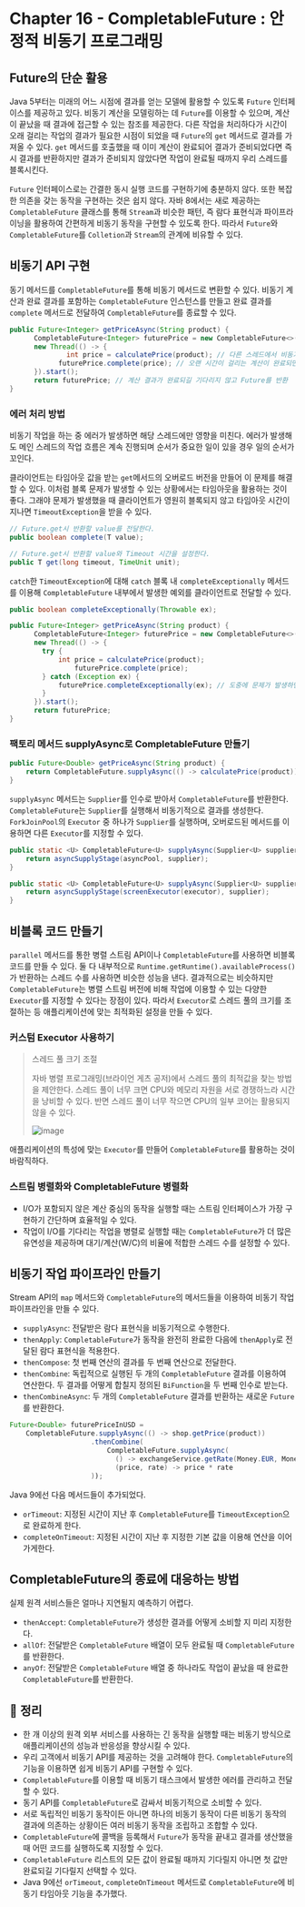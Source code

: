 # Chapter 16 - CompletableFuture : 안정적 비동기 프로그래밍
## Future의 단순 활용
Java 5부터는 미래의 어느 시점에 결과를 얻는 모델에 활용할 수 있도록 `Future` 인터페이스를 제공하고 있다. 비동기 계산을 모델링하는 데 `Future`를 이용할 수 있으며, 계산이 끝났을 때 결과에 접근할 수 있는 참조를 제공한다. 다른 작업을 처리하다가 시간이 오래 걸리는 작업의 결과가 필요한 시점이 되었을 때 `Future`의 `get` 메서드로 결과를 가져올 수 있다. `get` 메서드를 호출했을 때 이미 계산이 완료되어 결과가 준비되었다면 즉시 결과를 반환하지만 결과가 준비되지 않았다면 작업이 완료될 때까지 우리 스레드를 블록시킨다.

`Future` 인터페이스로는 간결한 동시 실행 코드를 구현하기에 충분하지 않다. 또한 복잡한 의존을 갖는 동작을 구현하는 것은 쉽지 않다. 자바 8에서는 새로 제공하는 `CompletableFuture` 클래스를 통해 `Stream`과 비슷한 패턴, 즉 람다 표현식과 파이프라이닝을 활용하여 간편하게 비동기 동작을 구현할 수 있도록 한다. 따라서 `Future`와 `CompletableFuture`를 `Colletion`과 `Stream`의 관계에 비유할 수 있다.

## 비동기 API 구현
동기 메서드를 `CompletableFuture`를 통해 비동기 메서드로 변환할 수 있다. 비동기 계산과 완료 결과를 포함하는 `CompletableFuture` 인스턴스를 만들고 완료 결과를 `complete` 메서드로 전달하여 `CompletableFuture`를 종료할 수 있다.

```java
public Future<Integer> getPriceAsync(String product) {
	  CompletableFuture<Integer> futurePrice = new CompletableFuture<>();
	  new Thread(() -> {
			  int price = calculatePrice(product); // 다른 스레드에서 비동기적으로 계산 수행
		  	futurePrice.complete(price); // 오랜 시간이 걸리는 계산이 완료되면 Future에 값 설정
	  }).start();
	  return futurePrice; // 계산 결과가 완료되길 기다리지 않고 Future를 반환
} 
```

### 에러 처리 방법
비동기 작업을 하는 중 에러가 발생하면 해당 스레드에만 영향을 미친다. 에러가 발생해도 메인 스레드의 작업 흐름은 계속 진행되며 순서가 중요한 일이 있을 경우 일의 순서가 꼬인다.

클라이언트는 타임아웃 값을 받는 `get`메서드의 오버로드 버전을 만들어 이 문제를 해결할 수 있다. 이처럼 블록 문제가 발생할 수 있는 상황에서는 타임아웃을 활용하는 것이 좋다. 그래야 문제가 발생했을 때 클라이언트가 영원히 블록되지 않고 타임아웃 시간이 지나면 `TimeoutException`을 받을 수 있다.

```java
// Future.get시 반환할 value를 전달한다.
public boolean complete(T value);

// Future.get시 반환할 value와 Timeout 시간을 설정한다.
public T get(long timeout, TimeUnit unit);
```

`catch`한 `TimeoutException`에 대해 `catch` 블록 내 `completeExceptionally` 메서드를 이용해 `CompletableFuture` 내부에서 발생한 예외를 클라이언트로 전달할 수 있다.

```java
public boolean completeExceptionally(Throwable ex);
```

```java
public Future<Integer> getPriceAsync(String product) {
	  CompletableFuture<Integer> futurePrice = new CompletableFuture<>();
	  new Thread(() -> {
        try {
            int price = calculatePrice(product);
		  	    futurePrice.complete(price);
        } catch (Exception ex) {
            futurePrice.completeExceptionally(ex); // 도중에 문제가 발생하면 발생한 에러를 포함시켜 Future를 종료
        }
	  }).start();
	  return futurePrice;
} 
```

### 팩토리 메서드 supplyAsync로 CompletableFuture 만들기
```java
public Future<Double> getPriceAsync(String product) {
    return CompletableFuture.supplyAsync(() -> calculatePrice(product));
}
```

`supplyAsync` 메서드는 `Supplier`를 인수로 받아서 `CompletableFuture`를 반환한다. `CompletableFuture`는 `Supplier`를 실행해서 비동기적으로 결과를 생성한다. `ForkJoinPool`의 `Executor` 중 하나가 `Supplier`를 실행하며, 오버로드된 메서드를 이용하면 다른 `Executor`를 지정할 수 있다.

```java
public static <U> CompletableFuture<U> supplyAsync(Supplier<U> supplier) {
    return asyncSupplyStage(asyncPool, supplier);
}

public static <U> CompletableFuture<U> supplyAsync(Supplier<U> supplier, Executor executor) {
    return asyncSupplyStage(screenExecutor(executor), supplier);
}
```

## 비블록 코드 만들기
`parallel` 메서드를 통한 병렬 스트림 API이나 `CompletableFuture`를 사용하면 비블록 코드를 만들 수 있다. 둘 다 내부적으로 `Runtime.getRuntime().availableProcess()` 가 반환하는 스레드 수를 사용하면 비슷한 성능을 낸다. 결과적으로는 비슷하지만 `CompletableFuture`는 병렬 스트림 버전에 비해 작업에 이용할 수 있는 다양한 `Executor`를 지정할 수 있다는 장점이 있다. 따라서 `Executor`로 스레드 풀의 크기를 조절하는 등 애플리케이션에 맞는 최적화된 설정을 만들 수 있다.

### 커스텀 Executor 사용하기
> 스레드 풀 크기 조절
> 
> 자바 병렬 프로그래밍(브라이언 게츠 공저)에서 스레드 풀의 최적값을 찾는 방법을 제안한다. 스레드 풀이 너무 크면 CPU와 메모리 자원을 서로 경쟁하느라 시간을 낭비할 수 있다. 반면 스레드 풀이 너무 작으면 CPU의 일부 코어는 활용되지 않을 수 있다.
> 
> ![image](https://github.com/alanhakhyeonsong/LetsReadBooks/assets/60968342/ce8f6cfe-cc92-4484-8bd9-fe747fdb78bc)

애플리케이션의 특성에 맞는 `Executor`를 만들어 `CompletableFuture`를 활용하는 것이 바람직하다.

### 스트림 병렬화와 CompletableFuture 병렬화
- I/O가 포함되지 않은 계산 중심의 동작을 실행할 때는 스트림 인터페이스가 가장 구현하기 간단하며 효율적일 수 있다.
- 작업이 I/O를 기다리는 작업을 병렬로 실행할 때는 `CompletableFuture`가 더 많은 유연성을 제공하며 대기/계산(W/C)의 비율에 적합한 스레드 수를 설정할 수 있다.

## 비동기 작업 파이프라인 만들기
Stream API의 `map` 메서드와 `CompletableFuture`의 메서드들을 이용하여 비동기 작업 파이프라인을 만들 수 있다.

- `supplyAsync`: 전달받은 람다 표현식을 비동기적으로 수행한다.
- `thenApply`: `CompletableFuture`가 동작을 완전히 완료한 다음에 `thenApply`로 전달된 람다 표현식을 적용한다.
- `thenCompose`: 첫 번째 연산의 결과를 두 번째 연산으로 전달한다.
- `thenCombine`: 독립적으로 실행된 두 개의 `CompletableFuture` 결과를 이용하여 연산한다. 두 결과를 어떻게 합칠지 정의된 `BiFunction`을 두 번째 인수로 받는다.
- `thenCombineAsync`: 두 개의 `CompletableFuture` 결과를 반환하는 새로운 `Future`를 반환한다.

```java
Future<Double> futurePriceInUSD = 
    CompletableFuture.supplyAsync(() -> shop.getPrice(product))
                    .thenCombine(
                        CompletableFuture.supplyAsync(
                          () -> exchangeService.getRate(Money.EUR, Money.USD)),
                          (price, rate) -> price * rate
                    ));
```

Java 9에선 다음 메서드들이 추가되었다.

- `orTimeout`: 지정된 시간이 지난 후 `CompletableFuture`를 `TimeoutException`으로 완료하게 한다.
- `completeOnTimeout`: 지정된 시간이 지난 후 지정한 기본 값을 이용해 연산을 이어가게한다.

## CompletableFuture의 종료에 대응하는 방법
실제 원격 서비스들은 얼마나 지연될지 예측하기 어렵다.

- `thenAccept`: `CompletableFuture`가 생성한 결과를 어떻게 소비할 지 미리 지정한다.
- `allOf`: 전달받은 `CompletableFuture` 배열이 모두 완료될 때 `CompletableFuture`를 반환한다.
- `anyOf`: 전달받은 `CompletableFuture` 배열 중 하나라도 작업이 끝났을 때 완료한 `CompletableFuture`를 반환한다.

## 📌 정리
- 한 개 이상의 원격 외부 서비스를 사용하는 긴 동작을 실행할 때는 비동기 방식으로 애플리케이션의 성능과 반응성을 향상시킬 수 있다.
- 우리 고객에서 비동기 API를 제공하는 것을 고려해야 한다. `CompletableFuture`의 기능을 이용하면 쉽게 비동기 API를 구현할 수 있다.
- `CompletableFuture`를 이용할 때 비동기 태스크에서 발생한 에러를 관리하고 전달할 수 있다.
- 동기 API를 `CompletableFuture`로 감싸서 비동기적으로 소비할 수 있다.
- 서로 독립적인 비동기 동작이든 아니면 하나의 비동기 동작이 다른 비동기 동작의 결과에 의존하는 상황이든 여러 비동기 동작을 조립하고 조합할 수 있다.
- `CompletableFuture`에 콜백을 등록해서 `Future`가 동작을 끝내고 결과를 생산했을 때 어떤 코드를 실행하도록 지정할 수 있다.
- `CompletableFuture` 리스트의 모든 값이 완료될 때까지 기다릴지 아니면 첫 값만 완료되길 기다릴지 선택할 수 있다.
- Java 9에선 `orTimeout`, `completeOnTimeout` 메서드로 `CompletableFuture`에 비동기 타임아웃 기능을 추가했다.